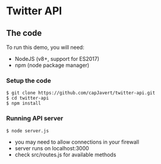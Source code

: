 # Twitter API

## The code

To run this demo, you will need:

- NodeJS (v8+, support for ES2017)
- npm (node package manager)

### Setup the code
```
$ git clone https://github.com/capJavert/twitter-api.git
$ cd twitter-api
$ npm install
```

### Running API server
```
$ node server.js
```
- you may need to allow connections in your firewall
- server runs on localhost:3000
- check src/routes.js for available methods
